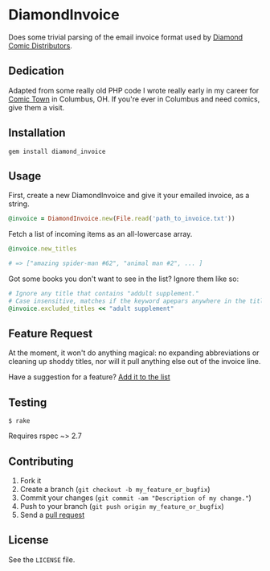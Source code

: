 # DiamondInvoice

Does some trivial parsing of the email invoice format used by [Diamond Comic
Distributors](http://www.diamondcomics.com/). 

## Dedication

Adapted from some really old PHP code I wrote really early in my career for
[Comic Town](http://comictown.net) in Columbus, OH. If you're ever in Columbus
and need comics, give them a visit. 

## Installation

    gem install diamond_invoice

## Usage

First, create a new DiamondInvoice and give it your emailed invoice, as a
string.

```ruby
@invoice = DiamondInvoice.new(File.read('path_to_invoice.txt'))
```

Fetch a list of incoming items as an all-lowercase array.

```ruby
@invoice.new_titles

# => ["amazing spider-man #62", "animal man #2", ... ]
```

Got some books you don't want to see in the list? Ignore them like so:

```ruby
# Ignore any title that contains "addult supplement."
# Case insensitive, matches if the keyword apepars anywhere in the title.
@invoice.excluded_titles << "adult supplement" 
```

## Feature Request

At the moment, it won't do anything magical: no expanding abbreviations or cleaning up shoddy
titles, nor will it pull anything else out of the invoice line.

Have a suggestion for a feature? [Add it to the 
list](https://github.com/joncanady/diamond_invoice/issues/new)

## Testing

    $ rake 

Requires rspec ~> 2.7

## Contributing

1. Fork it
2. Create a branch (`git checkout -b my_feature_or_bugfix`)
3. Commit your changes (`git commit -am "Description of my change."`)
4. Push to your branch (`git push origin my_feature_or_bugfix`)
5. Send a [pull request](http://help.github.com/send-pull-requests/)

## License

See the `LICENSE` file.
